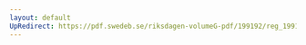```yaml
---
layout: default
UpRedirect: https://pdf.swedeb.se/riksdagen-volumeG-pdf/199192/reg_199192/reg_199192_0780.pdf
---
```

